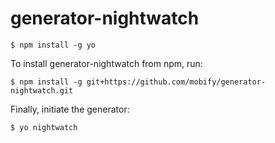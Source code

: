 # generator-nightwatch

```
$ npm install -g yo
```

To install generator-nightwatch from npm, run:

```
$ npm install -g git+https://github.com/mobify/generator-nightwatch.git
```

Finally, initiate the generator:

```
$ yo nightwatch
```
